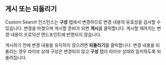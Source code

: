 ## <a name="publish-or-revert"></a>게시 또는 되돌리기
Custom Search 인스턴스는 **구성** 탭에서 변경하므로 변경 내용의 유효성을 검사할 수 있습니다. 변경을 마쳤으며 게시할 준비가 되면 **게시**를 클릭합니다. 게시할 때까지는 변경 내용이 프로덕션 엔드포인트에 반영되지 않습니다.

게시하기 전에 변경 내용을 유지하지 않으려면 **되돌리기**를 클릭합니다. 변경 내용을 되돌리는 경우 라이브 상태 구성은 변경되지 않고 **구성** 탭이 라이브 상태와 일치하도록 되돌려집니다.
